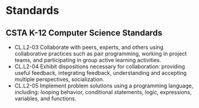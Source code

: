 # Standards

## CSTA K-12 Computer Science Standards

* CL.L2-03 Collaborate with peers, experts, and others using collaborative practices such as pair programming, working in project teams, and participating in group active learning activities.
* CL.L2-04 Exhibit dispositions necessary for collaboration: providing useful feedback, integrating feedback, understanding and accepting multiple perspectives, socialization.
* CL.L2-05 Implement problem solutions using a programming language, including: looping behavior, conditional statements, logic, expressions, variables, and functions.
